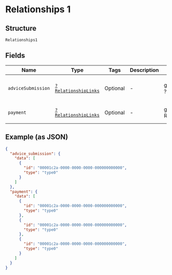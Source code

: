 
# Relationships 1

## Structure

`Relationships1`

## Fields

| Name | Type | Tags | Description | Getter | Setter |
|  --- | --- | --- | --- | --- | --- |
| `adviceSubmission` | [`?RelationshipLinks`](../../doc/models/relationship-links.md) | Optional | - | getAdviceSubmission(): ?RelationshipLinks | setAdviceSubmission(?RelationshipLinks adviceSubmission): void |
| `payment` | [`?RelationshipLinks`](../../doc/models/relationship-links.md) | Optional | - | getPayment(): ?RelationshipLinks | setPayment(?RelationshipLinks payment): void |

## Example (as JSON)

```json
{
  "advice_submission": {
    "data": [
      {
        "id": "00001c2a-0000-0000-0000-000000000000",
        "type": "type0"
      }
    ]
  },
  "payment": {
    "data": [
      {
        "id": "00001c2a-0000-0000-0000-000000000000",
        "type": "type0"
      },
      {
        "id": "00001c2a-0000-0000-0000-000000000000",
        "type": "type0"
      },
      {
        "id": "00001c2a-0000-0000-0000-000000000000",
        "type": "type0"
      }
    ]
  }
}
```

